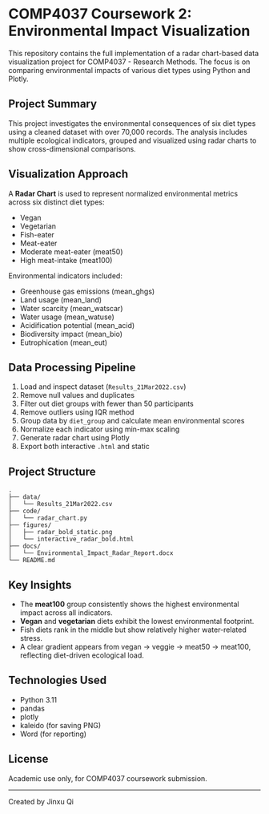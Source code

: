 
# COMP4037 Coursework 2: Environmental Impact Visualization

This repository contains the full implementation of a radar chart-based data visualization project for COMP4037 - Research Methods. The focus is on comparing environmental impacts of various diet types using Python and Plotly.

## Project Summary

This project investigates the environmental consequences of six diet types using a cleaned dataset with over 70,000 records. The analysis includes multiple ecological indicators, grouped and visualized using radar charts to show cross-dimensional comparisons.

## Visualization Approach

A **Radar Chart** is used to represent normalized environmental metrics across six distinct diet types:

- Vegan
- Vegetarian
- Fish-eater
- Meat-eater
- Moderate meat-eater (meat50)
- High meat-intake (meat100)

Environmental indicators included:

- Greenhouse gas emissions (mean_ghgs)
- Land usage (mean_land)
- Water scarcity (mean_watscar)
- Water usage (mean_watuse)
- Acidification potential (mean_acid)
- Biodiversity impact (mean_bio)
- Eutrophication (mean_eut)

## Data Processing Pipeline

1. Load and inspect dataset (`Results_21Mar2022.csv`)
2. Remove null values and duplicates
3. Filter out diet groups with fewer than 50 participants
4. Remove outliers using IQR method
5. Group data by `diet_group` and calculate mean environmental scores
6. Normalize each indicator using min-max scaling
7. Generate radar chart using Plotly
8. Export both interactive `.html` and static

## Project Structure

```
.
├── data/
│   └── Results_21Mar2022.csv
├── code/
│   └── radar_chart.py
├── figures/
│   ├── radar_bold_static.png
│   └── interactive_radar_bold.html
├── docs/
│   └── Environmental_Impact_Radar_Report.docx
└── README.md
```

## Key Insights

- The **meat100** group consistently shows the highest environmental impact across all indicators.
- **Vegan** and **vegetarian** diets exhibit the lowest environmental footprint.
- Fish diets rank in the middle but show relatively higher water-related stress.
- A clear gradient appears from vegan → veggie → meat50 → meat100, reflecting diet-driven ecological load.

## Technologies Used

- Python 3.11
- pandas
- plotly
- kaleido (for saving PNG)
- Word (for reporting)

## License

Academic use only, for COMP4037 coursework submission.

---

Created by Jinxu Qi
